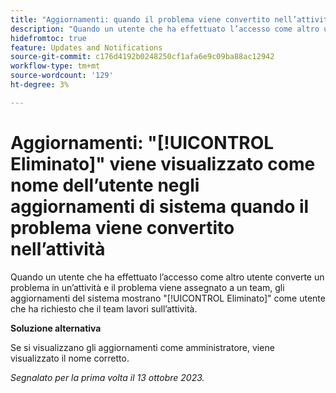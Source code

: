 ```yaml
---
title: "Aggiornamenti: quando il problema viene convertito nell’attività, viene visualizzato come nome dell’utente negli aggiornamenti del sistema"
description: "Quando un utente che ha effettuato l’accesso come altro utente converte un problema in un’attività e il problema viene assegnato a un team, gli aggiornamenti del sistema mostrano Eliminato come l’utente che ha richiesto che il team lavori sull’attività."
hidefromtoc: true
feature: Updates and Notifications
source-git-commit: c176d4192b0248250cf1afa6e9c09ba88ac12942
workflow-type: tm+mt
source-wordcount: '129'
ht-degree: 3%

---
```



# Aggiornamenti: &quot;[!UICONTROL Eliminato]&quot; viene visualizzato come nome dell’utente negli aggiornamenti di sistema quando il problema viene convertito nell’attività

Quando un utente che ha effettuato l’accesso come altro utente converte un problema in un’attività e il problema viene assegnato a un team, gli aggiornamenti del sistema mostrano &quot;[!UICONTROL Eliminato]&quot; come utente che ha richiesto che il team lavori sull’attività.

**Soluzione alternativa**

Se si visualizzano gli aggiornamenti come amministratore, viene visualizzato il nome corretto.

_Segnalato per la prima volta il 13 ottobre 2023._
